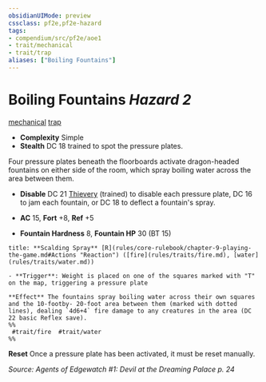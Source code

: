 ```yaml
---
obsidianUIMode: preview
cssclass: pf2e,pf2e-hazard
tags:
- compendium/src/pf2e/aoe1
- trait/mechanical
- trait/trap
aliases: ["Boiling Fountains"]
---
```

# Boiling Fountains *Hazard 2*  
[mechanical](mechanical.md "Mechanical Hazard Trait")  [trap](trap.md "Trap Hazard Trait")  

- **Complexity** Simple
- **Stealth** DC 18 trained to spot the pressure plates.  

Four pressure plates beneath the floorboards activate dragon-headed fountains on either side of the room, which spray boiling water across the area between them.

- **Disable** DC 21 [Thievery](skills.md#Thievery) (trained) to disable each pressure plate, DC 16 to jam each fountain, or DC 18 to deflect a fountain's spray.  

- **AC** 15, **Fort** +8, **Ref** +5
- **Fountain Hardness** 8, **Fountain HP** 30 (BT 15)

```ad-embed-ability
title: **Scalding Spray** [R](rules/core-rulebook/chapter-9-playing-the-game.md#Actions "Reaction") ([fire](rules/traits/fire.md), [water](rules/traits/water.md))

- **Trigger**: Weight is placed on one of the squares marked with "T" on the map, triggering a pressure plate

**Effect** The fountains spray boiling water across their own squares and the 10-footby- 20-foot area between them (marked with dotted lines), dealing `4d6+4` fire damage to any creatures in the area (DC 22 basic Reflex save).  
%%
 #trait/fire  #trait/water 
%%
```

**Reset** Once a pressure plate has been activated, it must be reset manually.  

*Source: Agents of Edgewatch #1: Devil at the Dreaming Palace p. 24*